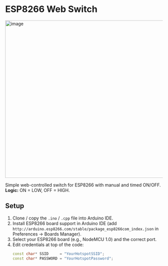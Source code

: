 # ESP8266 Web Switch

<img width="1749" height="504" alt="image" src="https://github.com/user-attachments/assets/7cc1b4f8-96e8-48f4-9959-fd5df9c43ac3" />

Simple web-controlled switch for ESP8266 with manual and timed ON/OFF.  
**Logic:** ON = LOW, OFF = HIGH.

## Setup

1. Clone / copy the `.ino` / `.cpp` file into Arduino IDE.
2. Install ESP8266 board support in Arduino IDE (add `http://arduino.esp8266.com/stable/package_esp8266com_index.json` in Preferences → Boards Manager).
3. Select your ESP8266 board (e.g., NodeMCU 1.0) and the correct port.
4. Edit credentials at top of the code:
   ```cpp
   const char* SSID     = "YourHotspotSSID";
   const char* PASSWORD = "YourHotspotPassword";
  ```
